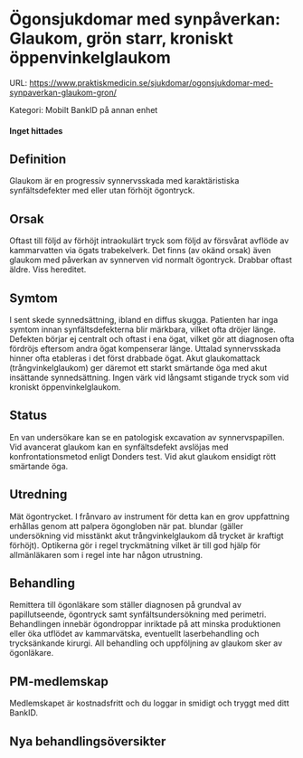 # Ögonsjukdomar med synpåverkan: Glaukom, grön starr, kroniskt öppenvinkelglaukom

URL: https://www.praktiskmedicin.se/sjukdomar/ogonsjukdomar-med-synpaverkan-glaukom-gron/



Kategori: Mobilt BankID på annan enhet

#### Inget hittades

## Definition

Glaukom är en progressiv synnervsskada med karaktäristiska synfältsdefekter med eller utan förhöjt ögontryck.

## Orsak

Oftast till följd av förhöjt intraokulärt tryck som följd av försvårat avflöde av kammarvatten via ögats trabekelverk. Det finns (av okänd orsak) även glaukom med påverkan av synnerven vid normalt ögontryck. Drabbar oftast äldre. Viss hereditet.

## Symtom

I sent skede synnedsättning, ibland en diffus skugga. Patienten har inga symtom innan synfältsdefekterna blir märkbara, vilket ofta dröjer länge. Defekten börjar ej centralt och oftast i ena ögat, vilket gör att diagnosen ofta fördröjs eftersom andra ögat kompenserar länge. Uttalad synnervsskada hinner ofta etableras i det först drabbade ögat. Akut glaukomattack (trångvinkelglaukom) ger däremot ett starkt smärtande öga med akut insättande synnedsättning. Ingen värk vid långsamt stigande tryck som vid kroniskt öppenvinkelglaukom.

## Status

En van undersökare kan se en patologisk excavation av synnervspapillen. Vid avancerat glaukom kan en synfältsdefekt avslöjas med konfrontationsmetod enligt Donders test. Vid akut glaukom ensidigt rött smärtande öga.

## Utredning

Mät ögontrycket. I frånvaro av instrument för detta kan en grov uppfattning erhållas genom att palpera ögongloben när pat. blundar (gäller undersökning vid misstänkt akut trångvinkelglaukom då trycket är kraftigt förhöjt). Optikerna gör i regel tryckmätning vilket är till god hjälp för allmänläkaren som i regel inte har någon utrustning.

## Behandling

Remittera till ögonläkare som ställer diagnosen på grundval av papillutseende, ögontryck samt synfältsundersökning med perimetri. Behandlingen innebär ögondroppar inriktade på att minska produktionen eller öka utflödet av kammarvätska, eventuellt laserbehandling och trycksänkande kirurgi. All behandling och uppföljning av glaukom sker av ögonläkare.

## PM-medlemskap

Medlemskapet är kostnadsfritt och du loggar in smidigt och tryggt med ditt BankID.

## Nya behandlingsöversikter

